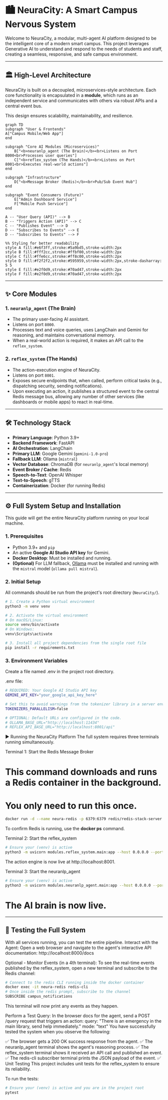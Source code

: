 # 🏙️ NeuraCity: A Smart Campus Nervous System

Welcome to NeuraCity, a modular, multi-agent AI platform designed to be the intelligent core of a modern smart campus. This project leverages Generative AI to understand and respond to the needs of students and staff, creating a seamless, responsive, and safe campus environment.

---

## 🏛️ High-Level Architecture

NeuraCity is built on a decoupled, microservices-style architecture. Each core functionality is encapsulated in a **module**, which runs as an independent service and communicates with others via robust APIs and a central event bus.

This design ensures scalability, maintainability, and resilience.

```mermaid
graph TD
subgraph "User & Frontends"
A["Campus Mobile/Web App"]
end

subgraph "Core AI Modules (Microservices)"
    B["<b>neuranlp_agent (The Brain)</b><br>Listens on Port 8000<br>Processes user queries"]
    C["<b>reflex_system (The Hands)</b><br>Listens on Port 8001<br>Executes real-world actions"]
end

subgraph "Infrastructure"
    D["<b>Message Broker (Redis)</b><br>Pub/Sub Event Hub"]
end

subgraph "Event Consumers (Future)"
    E["Admin Dashboard Service"]
    F["Mobile Push Service"]
end

A -- "User Query (API)" --> B
B -- "Triggers Action (API)" --> C
C -- "Publishes Event" --> D
D -- "Subscribes to Events" --> E
D -- "Subscribes to Events" --> F

%% Styling for better readability
style A fill:#e6f3ff,stroke:#5a9bd5,stroke-width:2px
style B fill:#fff2cc,stroke:#ffbf00,stroke-width:2px
style C fill:#ffe6cc,stroke:#ff8c00,stroke-width:2px
style D fill:#f2f2f2,stroke:#595959,stroke-width:2px,stroke-dasharray: 5 5
style E fill:#e2f0d9,stroke:#70ad47,stroke-width:2px
style F fill:#e2f0d9,stroke:#70ad47,stroke-width:2px
```

---

## ✨ Core Modules

### 1. **`neuranlp_agent` (The Brain)**
*   The primary user-facing AI assistant.
*   Listens on port `8000`.
*   Processes text and voice queries, uses LangChain and Gemini for reasoning, and maintains conversational memory.
*   When a real-world action is required, it makes an API call to the `reflex_system`.

### 2. **`reflex_system` (The Hands)**
*   The action-execution engine of NeuraCity.
*   Listens on port `8001`.
*   Exposes secure endpoints that, when called, perform critical tasks (e.g., dispatching security, sending notifications).
*   Upon executing an action, it publishes a structured event to the central Redis message bus, allowing any number of other services (like dashboards or mobile apps) to react in real-time.

---

## 🛠️ Technology Stack

*   **Primary Language**: Python 3.9+
*   **Backend Framework**: FastAPI
*   **AI Orchestration**: LangChain
*   **Primary LLM**: Google Gemini (`gemini-1.0-pro`)
*   **Fallback LLM**: Ollama (`mistral`)
*   **Vector Database**: ChromaDB (for `neuranlp_agent`'s local memory)
*   **Event Broker / Cache**: Redis
*   **Speech-to-Text**: OpenAI Whisper
*   **Text-to-Speech**: gTTS
*   **Containerization**: Docker (for running Redis)

---

## ⚙️ Full System Setup and Installation

This guide will get the entire NeuraCity platform running on your local machine.

### 1. Prerequisites

*   Python 3.9+ and `pip`
*   An active **Google AI Studio API key** for Gemini.
*   **Docker Desktop**: Must be installed and running.
*   **(Optional)** For LLM fallback, [Ollama](https://ollama.com/) must be installed and running with the `mistral` model (`ollama pull mistral`).

### 2. Initial Setup

All commands should be run from the project's root directory (`NeuraCity/`).

```bash
# 1. Create a Python virtual environment
python3 -m venv venv

# 2. Activate the virtual environment
# On macOS/Linux:
source venv/bin/activate
# On Windows:
venv\Scripts\activate

# 3. Install all project dependencies from the single root file
pip install -r requirements.txt
```

### 3. Environment Variables
Create a file named .env in the project root directory.

.env file:

```bash
# REQUIRED: Your Google AI Studio API key
GEMINI_API_KEY="your_google_api_key_here"

# Set this to avoid warnings from the tokenizer library in a server environment
TOKENIZERS_PARALLELISM=false

# OPTIONAL: Default URLs are configured in the code.
# OLLAMA_BASE_URL="http://localhost:11434"
# REFLEX_API_BASE_URL="http://localhost:8001/api"
```

▶️ Running the NeuraCity Platform
The full system requires three terminals running simultaneously.

Terminal 1: Start the Redis Message Broker
# This command downloads and runs a Redis container in the background.
# You only need to run this once.
```bash
docker run -d --name neura-redis -p 6379:6379 redis/redis-stack-server:latest
```
To confirm Redis is running, use the **docker ps** command.

Terminal 2: Start the reflex_system
```bash
# Ensure your (venv) is active
python3 -m uvicorn modules.reflex_system.main:app --host 0.0.0.0 --port 8001 --reload
```
The action engine is now live at http://localhost:8001.

Terminal 3: Start the neuranlp_agent
```bash
# Ensure your (venv) is active
python3 -m uvicorn modules.neuranlp_agent.main:app --host 0.0.0.0 --port 8000 --reload
```

# The AI brain is now live.

---

## 🧪 Testing the Full System
With all services running, you can test the entire pipeline.
Interact with the Agent:
Open a web browser and navigate to the agent's interactive API documentation:
http://localhost:8000/docs

Optional - Monitor Events (in a 4th terminal):
To see the real-time events published by the reflex_system, open a new terminal and subscribe to the Redis channel:

```bash
# Connect to the redis CLI running inside the docker container
docker exec -it neura-redis redis-cli
# Once inside the redis prompt, subscribe to the channel
SUBSCRIBE campus_notifications
```
This terminal will now print any events as they happen.

Perform a Test Query:
In the browser docs for the agent, send a POST /query request that triggers an action:
query: "There is an emergency in the main library, send help immediately."
mode: "text"
You have successfully tested the system when you observe the following:

✅ The browser gets a 200 OK success response from the agent.
✅ The neuranlp_agent terminal shows the agent's reasoning process.
✅ The reflex_system terminal shows it received an API call and published an event.
✅ The redis-cli subscriber terminal prints the JSON payload of the event.
✅ Unit Testing
This project includes unit tests for the reflex_system to ensure its reliability.

To run the tests:
```bash
# Ensure your (venv) is active and you are in the project root
pytest
```
